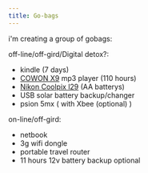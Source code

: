 ```yaml
---
title: Go-bags
---
```


i'm creating a group of gobags:

off-line/off-gird/Digital detox?:

  * kindle (7 days)
  * [COWON X9](http://www.cowonglobal.com/product_wide/COWONX9/product_page_1.php) mp3 player (110 hours)
  * [Nikon Coolpix l29](http://www.nikon.com.au/en_AU/product/digital-compact-cameras/life/coolpix-l29) (AA batterys)
  * USB solar battery backup/changer
  * psion 5mx ( with Xbee (optional) )
 
on-line/off-gird:

  * netbook
  * 3g wifi dongle
  * portable travel router
  * 11 hours 12v battery backup optional
